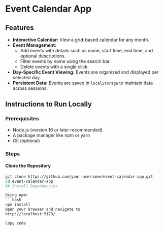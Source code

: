 # Event Calendar App

## Features
- **Interactive Calendar:** View a grid-based calendar for any month.
- **Event Management:**
  - Add events with details such as name, start time, end time, and optional descriptions.
  - Filter events by name using the search bar.
  - Delete events with a single click.
- **Day-Specific Event Viewing:** Events are organized and displayed per selected day.
- **Persistent Data:** Events are saved in `localStorage` to maintain data across sessions.

## Instructions to Run Locally

### Prerequisites
- Node.js (version 16 or later recommended)
- A package manager like npm or yarn
- Git (optional)

### Steps

#### Clone the Repository
```bash
git clone https://github.com/your-username/event-calendar-app.git
cd event-calendar-app
## Install Dependencies

Using npm:
```bash
npm install
Open your browser and navigate to
http://localhost:5173/.

Copy code






